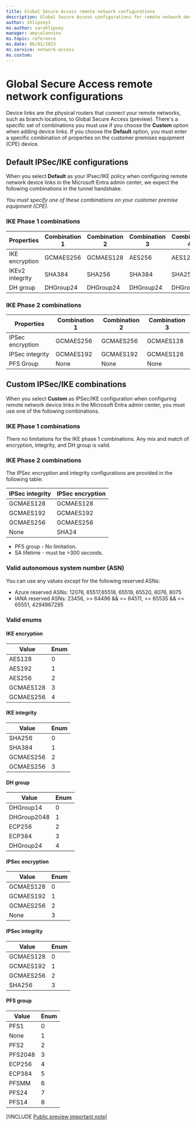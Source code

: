 ```yaml
---
title: Global Secure Access remote network configurations
description: Global Secure Access configurations for remote network device links.
author: shlipsey3
ms.author: sarahlipsey
manager: amycolannino
ms.topic: reference
ms.date: 06/01/2023
ms.service: network-access
ms.custom: 
---
```


# Global Secure Access remote network configurations

Device links are the physical routers that connect your remote networks, such as branch locations, to Global Secure Access (preview). There's a specific set of combinations you must use if you choose the **Custom** option when adding device links. If you choose the **Default** option, you must enter a specific combination of properties on the customer premises equipment (CPE) device.

## Default IPSec/IKE configurations

When you select **Default** as your IPsec/IKE policy when configuring remote network device links in the Microsoft Entra admin center, we expect the following combinations in the tunnel handshake.

*You must specify one of these combinations on your customer premise equipment (CPE).*

### IKE Phase 1 combinations

| Properties | Combination 1 | Combination 2 | Combination 3 | Combination 4 | Combination 5 |
| --- | --- | --- | --- | --- | --- |
| IKE encryption | GCMAES256 | GCMAES128 | AES256 | AES128 | AES256 |
| IKEv2 integrity | SHA384 | SHA256 | SHA384 | SHA256 | SHA256 |
| DH group | DHGroup24 | DHGroup24 | DHGroup24 | DHGroup24 | DHGroup2 |

### IKE Phase 2 combinations

| Properties | Combination 1 | Combination 2 | Combination 3 |
| --- | --- | --- | --- |
| IPSec encryption | GCMAES256 | GCMAES256 | GCMAES128 |
| IPSec integrity | GCMAES192 | GCMAES192 | GCMAES128 |
| PFS Group | None | None | None |

## Custom IPSec/IKE combinations

When you select **Custom** as IPSec/IKE configuration when configuring remote network device links in the Microsoft Entra admin center, you must use one of the following combinations.

### IKE Phase 1 combinations

There no limitations for the IKE phase 1 combinations. Any mix and match of encryption, integrity, and DH group is valid.

### IKE Phase 2 combinations

The IPSec encryption and integrity configurations are provided in the following table:

| IPSec integrity | IPSec encryption |
| --- | --- |
| GCMAES128  | GCMAES128  |
| GCMAES192 | GCMAES192 |
| GCMAES256 | GCMAES256 |
| None | SHA24 |

- PFS group - No limitation.
- SA lifetime - must be >300 seconds.

### Valid autonomous system number (ASN)

You can use any values *except* for the following reserved ASNs:

- Azure reserved ASNs: 12076, 65517,65518, 65519, 65520, 8076, 8075
- IANA reserved ASNs: 23456, >= 64496 && <= 64511, >= 65535 && <= 65551, 4294967295

### Valid enums

#### IKE encryption

| Value | Enum |
| --- | --- |
| AES128 | 0 |
| AES192 | 1 |
| AES256 | 2 |
| GCMAES128 | 3 |
| GCMAES256 | 4 |

#### IKE integrity

| Value | Enum |
| --- | --- |
| SHA256 | 0 |
| SHA384 | 1 |
| GCMAES256 | 2 |
| GCMAES256 | 3 |

#### DH group

| Value | Enum |
| --- | --- |
| DHGroup14  | 0 |
| DHGroup2048  | 1 |
| ECP256  | 2 |
| ECP384  | 3 |
| DHGroup24 | 4 |

#### IPSec encryption

| Value | Enum |
| --- | --- |
| GCMAES128  | 0 |
| GCMAES192  | 1 |
| GCMAES256 | 2 |
| None | 3 |

#### IPSec integrity

| Value | Enum |
| --- | --- |
| GCMAES128  | 0 |
| GCMAES192  | 1 |
| GCMAES256 | 2 |
| SHA256  | 3 |

#### PFS group

| Value | Enum |
| --- | --- |
| PFS1 | 0 |
| None | 1 |
| PFS2 | 2 |
| PFS2048 | 3 |
| ECP256 | 4 |
| ECP384 | 5 |
| PFSMM | 6 |
| PFS24 | 7 |
| PFS14 | 8 |

[!INCLUDE [Public preview important note](./includes/public-preview-important-note.md)]
